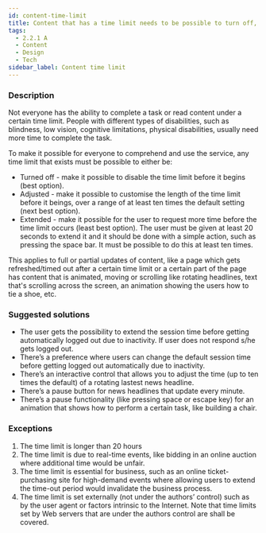 ```yaml
---
id: content-time-limit
title: Content that has a time limit needs to be possible to turn off, adjust or extend
tags:
  - 2.2.1 A
  - Content
  - Design
  - Tech
sidebar_label: Content time limit
---
```


### Description

Not everyone has the ability to complete a task or read content under a certain time limit. People with different types of disabilities, such as blindness, low vision, cognitive limitations, physical disabilities, usually need more time to complete the task.

To make it possible for everyone to comprehend and use the service, any time limit that exists must be possible to either be:

- Turned off - make it possible to disable the time limit before it begins (best option).
- Adjusted - make it possible to customise the length of the time limit before it beings, over a range of at least ten times the default setting (next best option).
- Extended - make it possible for the user to request more time before the time limit occurs (least best option). The user must be given at least 20 seconds to extend it and it should be done with a simple action, such as pressing the space bar. It must be possible to do this at least ten times.

This applies to full or partial updates of content, like a page which gets refreshed/timed out after a certain time limit or a certain part of the page has content that is animated, moving or scrolling like rotating headlines, text that's scrolling across the screen, an animation showing the users how to tie a shoe, etc.

### Suggested solutions

- The user gets the possibility to extend the session time before getting automatically logged out due to inactivity. If user does not respond s/he gets logged out.
- There’s a preference where users can change the default session time before getting logged out automatically due to inactivity.
- There’s an interactive control that allows you to adjust the time (up to ten times the default) of a rotating lastest news headline.
- There’s a pause button for news headlines that update every minute.
- There’s a pause functionality (like pressing space or escape key) for an animation that shows how to perform a certain task, like building a chair.

### Exceptions

1. The time limit is longer than 20 hours
2. The time limit is due to real-time events, like bidding in an online auction where additional time would be unfair.
3. The time limit is essential for business, such as an online ticket-purchasing site for high-demand events where allowing users to extend the time-out period would invalidate the business process.
4. The time limit is set externally (not under the authors’ control) such as by the user agent or factors intrinsic to the Internet. Note that time limits set by Web servers that are under the authors control are shall be covered.
